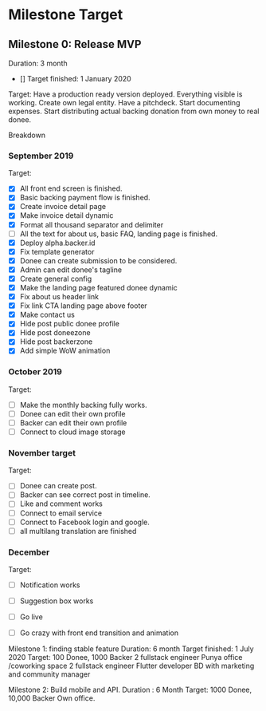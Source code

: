# Milestone Target

## Milestone 0: Release MVP
Duration: 3 month
- [] Target finished: 1 January 2020

Target: Have a production ready version deployed. Everything visible is working. 
Create own legal entity. Have a pitchdeck. Start documenting expenses. Start distributing actual backing donation from own money to real donee.

Breakdown
### September 2019

Target:
- [x] All front end screen is finished.
- [x] Basic backing payment flow is finished.
- [x] Create invoice detail page
- [x] Make invoice detail dynamic
- [x] Format all thousand separator and delimiter
- [ ] All the text for about us, basic FAQ, landing page is finished.
- [x] Deploy alpha.backer.id 
- [x] Fix template generator
- [x] Donee can create submission to be considered.
- [x] Admin can edit donee's tagline
- [x] Create general config
- [x] Make the landing page featured donee dynamic
- [x] Fix about us header link
- [x] Fix link CTA landing page above footer 
- [x] Make contact us 
- [x] Hide post public donee profile
- [x] Hide post doneezone
- [x] Hide post backerzone
- [x] Add simple WoW animation

### October 2019

Target:
- [ ] Make the monthly backing fully works.
- [ ] Donee can edit their own profile
- [ ] Backer can edit their own profile
- [ ] Connect to cloud image storage

### November target

Target:
- [ ] Donee can create post.
- [ ] Backer can see correct post in timeline.
- [ ] Like and comment works
- [ ] Connect to email service
- [ ] Connect to Facebook login and google.
- [ ] all multilang translation are finished

### December

Target:
- [ ] Notification works
- [ ] Suggestion box works
- [ ] Go live
- [ ] Go crazy with front end transition and animation


Milestone 1: finding stable feature
Duration: 6 month
Target finished: 1  July 2020
Target: 100 Donee, 1000 Backer
2 fullstack engineer
Punya office /coworking space
2 fullstack engineer
Flutter developer
BD with marketing and community manager


Milestone 2: Build mobile and API.
Duration : 6 Month
Target: 1000 Donee, 10,000 Backer
Own office.
